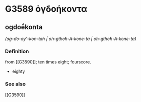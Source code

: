 # G3589 ὀγδοήκοντα

## ogdoḗkonta

_(og-do-ay'-kon-tah | oh-gthoh-A-kone-ta | oh-gthoh-A-kone-ta)_

### Definition

from [[G3590]]; ten times eight; fourscore.

- eighty

### See also

[[G3590]]

